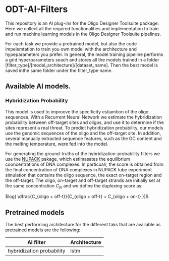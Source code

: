 # ODT-AI-Filters
This repository is an AI plug-ins for the Oligo Designer Toolsuite package. Here we collect all the required functionalities and implementation to train and run machine learning models in the Oligo Designer Toolsuite pipelines.

For each task we provide a pretrained model, but also the code impelemtation to train you own model with the architecture and hypeparameters you prefer.
In general, the model training pipeline performs a grid hyperparameters seach and stores all the models trained in a folder [filter_type]/[model_architecture]/[dataset_name]. Then the best model is saved inthe same folder under the filter_type name.


## Available AI models.


### Hybridization Probability

This model is used to improove the specificity estiamtion of the oligo sequences.
With a Recurrent Neural Network we estimate the hybridization probability between off-target sites and oligos, and use it to determine if the sites represent a real threat. To predict hybridization probability, our models use the genomic sequences of the oligo and the off-target site. In addition, several manually extracted sequence features, such as the GC content and the melting temperature, were fed into the model.

For generating the ground-truths of the hybridization-probability filters we use the [NUPACK](https://docs.nupack.org/) pakage, which estimasates the equilibrium cooncentrations of DNA complexes.
In particualr, the score is obtained from the final concentration of DNA complexes in NUPACK tube experiment simulation
that contains the oligo sequence, the exact on-target region and the off-target. The oligo, on-target and off-target
strands are initially set at the same concentration $C_{in}$ and we define the duplexing score as: 

$log( \dfrac{C_{oligo + off-t}}{C_{oligo + off-t}  + C_{oligo + on-t} })$. 
    
## Pretrained models

The best performing architecture for the different taks that are available as pretrained models are the following:

| AI filter | Architecture |
|-|-|
| hybridization probability | lstm |